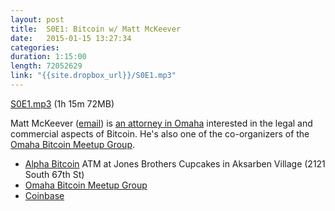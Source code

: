 ```yaml
---
layout: post
title:  S0E1: Bitcoin w/ Matt McKeever
date:   2015-01-15 13:27:34
categories: 
duration: 1:15:00 
length: 72052629
link: "{{site.dropbox_url}}/S0E1.mp3"
---
```


<a href="{{site.dropbox_url}}/S0E1.mp3" target="_blank">S0E1.mp3</a> (1h 15m 72MB) 

Matt McKeever ([email](mailto:msmckeever@greatadvocates.com)) is 
[an attorney in Omaha](http://www.greatadvocates.com)
interested in the legal and commercial aspects 
of Bitcoin. He's also one of the co-organizers of the 
[Omaha Bitcoin Meetup Group](http://www.meetup.com/Omaha-Bitcoin-Meetup-Group/).

* [Alpha Bitcoin](http://alphabtc.com/) ATM at Jones Brothers Cupcakes 
in Aksarben Village (2121 South 67th St)
* [Omaha Bitcoin Meetup Group](http://www.meetup.com/Omaha-Bitcoin-Meetup-Group/)
* [Coinbase](http://www.coinbase.com)


